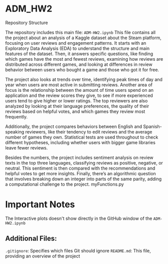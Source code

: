 # ADM_HW2

Repository Structure

The repository includes this main file:
`ADM-HW2.ipynb`
This file contains all the project about an analysis of a Kaggle dataset about the Steam platform, focusing on user reviews and engagement patterns. It starts with an Exploratory Data Analysis (EDA) to understand the structure and main features of the dataset. Then, it answers specific questions, like finding which games have the most and fewest reviews, examining how reviews are distributed across different games, and looking at differences in review behavior between users who bought a game and those who got it for free.

The project also looks at trends over time, identifying peak times of day and year when users are most active in submitting reviews. Another area of focus is the relationship between the amount of time users spend on an application and the review scores they give, to see if more experienced users tend to give higher or lower ratings. The top reviewers are also analyzed by looking at their language preferences, the quality of their reviews based on helpful votes, and which games they review most frequently.

Additionally, the project compares behaviors between English and Spanish-speaking reviewers, like their tendency to edit reviews and the average number of games they own. Statistical tests are used throughout to check different hypotheses, including whether users with bigger game libraries leave fewer reviews.

Besides the numbers, the project includes sentiment analysis on review texts in the top three languages, classifying reviews as positive, negative, or neutral. This sentiment is then compared with the recommendations and helpful votes to get more insights. Finally, there’s an algorithmic question that involves breaking down an integer into parts of the same parity, adding a computational challenge to the project.
myFunctions.py

# Important Notes
  The Interactive plots doesn't show directly in the GitHub window of the `ADM-HW2.ipynb`

## Additional Files:

`.gitignore`: Specifies which files Git should ignore
`README.md`: This file, providing an overview of the project
